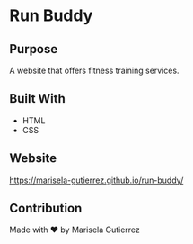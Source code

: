 # Run Buddy

## Purpose
A website that offers fitness training services.

## Built With
* HTML
* CSS

## Website
https://marisela-gutierrez.github.io/run-buddy/

## Contribution
Made with ❤️ by Marisela Gutierrez
